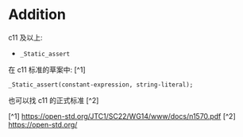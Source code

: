 # Addition

c11 及以上:

- `_Static_assert`

在 c11 标准的草案中: [^1]

```plaintext
_Static_assert(constant-expression, string-literal);
```

也可以找 c11 的正式标准 [^2]

[^1] https://open-std.org/JTC1/SC22/WG14/www/docs/n1570.pdf
[^2] https://open-std.org/
